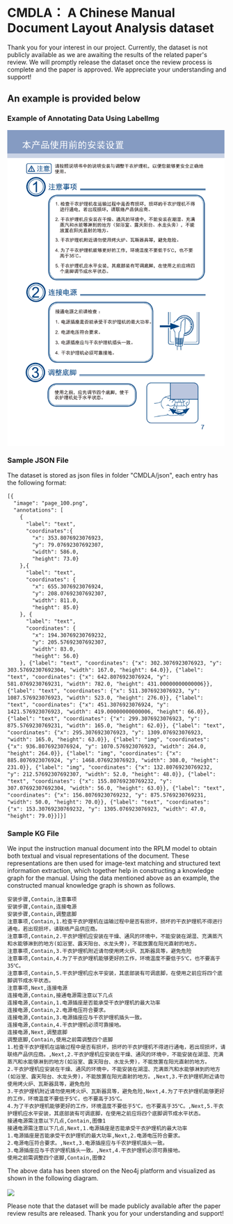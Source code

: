 # CMDLA： A Chinese Manual Document Layout Analysis dataset
Thank you for your interest in our project.  Currently, the dataset is not publicly available as we are awaiting the results of the related paper's review.  We will promptly release the dataset once the review process is complete and the paper is approved.  We appreciate your understanding and support!

## An example is provided below

### Example of Annotating Data Using LabelImg

<img src="https://github.com/wf1226448774/CMDLA/blob/main/page_100.png" width = "500"  align="center" />


### Sample JSON File
The dataset is stored as json files in folder "CMDLA/json", each entry has the following format:
```
[{
  "image": "page_100.png",
  "annotations": [
    {
      "label": "text",
      "coordinates":{
        "x": 353.8076923076923,
        "y": 79.07692307692307,
        "width": 586.0,
        "height": 73.0}
    },{
      "label": "text",
      "coordinates": {
        "x": 655.3076923076924,
        "y": 208.07692307692307,
        "width": 811.0,
        "height": 85.0}
    }, {
      "label": "text",
      "coordinates": {
        "x": 194.30769230769232,
        "y": 205.57692307692307,
        "width": 83.0,
        "height": 56.0}
    }, {"label": "text", "coordinates": {"x": 302.3076923076923, "y": 303.57692307692304, "width": 167.0, "height": 64.0}}, {"label": "text", "coordinates": {"x": 642.8076923076924, "y": 581.0769230769231, "width": 782.0, "height": 431.00000000000006}}, {"label": "text", "coordinates": {"x": 511.3076923076923, "y": 1087.576923076923, "width": 523.0, "height": 276.0}}, {"label": "text", "coordinates": {"x": 451.3076923076924, "y": 1421.576923076923, "width": 419.00000000000006, "height": 66.0}}, {"label": "text", "coordinates": {"x": 299.3076923076923, "y": 875.5769230769231, "width": 165.0, "height": 62.0}}, {"label": "text", "coordinates": {"x": 295.3076923076923, "y": 1309.076923076923, "width": 165.0, "height": 63.0}}, {"label": "img", "coordinates": {"x": 936.8076923076924, "y": 1070.576923076923, "width": 264.0, "height": 264.0}}, {"label": "img", "coordinates": {"x": 885.8076923076924, "y": 1468.076923076923, "width": 308.0, "height": 231.0}}, {"label": "img", "coordinates": {"x": 132.80769230769232, "y": 212.57692307692307, "width": 52.0, "height": 48.0}}, {"label": "text", "coordinates": {"x": 155.80769230769232, "y": 307.07692307692304, "width": 56.0, "height": 63.0}}, {"label": "text", "coordinates": {"x": 156.80769230769232, "y": 875.5769230769231, "width": 50.0, "height": 70.0}}, {"label": "text", "coordinates": {"x": 153.30769230769232, "y": 1305.076923076923, "width": 47.0, "height": 79.0}}]}]
```

### Sample KG File

We input the instruction manual document into the RPLM model to obtain both textual and visual representations of the document.  These representations are then used for image-text matching and structured text information extraction, which together help in constructing a knowledge graph for the manual. Using the data mentioned above as an example, the constructed manual knowledge graph is shown as follows.

```
安装步骤,Contain,注意事项
安装步骤,Contain,连接电源
安装步骤,Contain,调整底脚
注意事项,Contain,1.检查干衣护理机在运输过程中是否有损坏，损坏的干衣护理机不得进行通电，若出现损坏，请联络产品供应商。
注意事项,Contain,2.干衣护理机应安装在干燥、通风的环境中，不能安装在湖湿、充满蒸汽和水能够淋到的地方(如浴室、露天阳台、水龙头旁)，不能放置在阳光直射的地方。
注意事项,Contain,3.干衣护理机附近请勿使用烤火炉、瓦斯器具等，避免危险
注意事项,Contain,4.为了干衣护理机能够更好的工作，环境温度不要低于5℃，也不要高于35℃。
注意事项,Contain,5.干衣护理机应水平安装，其底部装有可调底脚，在使用之前应将四个底脚调节成水平状态。
注意事项,Next,连接电源
连接电源,Contain,接通电源需注意以下几点
连接电源,Contain,1.电源插座是否能承受干衣护理机的最大功率
连接电源,Contain,2.电源电压符合要求。
连接电源,Contain,3.电源插座应与千农护理机插头一致。
连接电源,Contain,4.干衣护理机必须可靠接地。
连接电源,Next,调整底脚
调整底脚,Contain,使用之前需调整四个底脚
1.检查干衣护理机在运输过程中是否有损坏，损坏的干衣护理机不得进行通电，若出现损坏，请联络产品供应商。,Next,2.干衣护理机应安装在干燥、通风的环境中，不能安装在湖湿、充满蒸汽和水能够淋到的地方(如浴室、露天阳台、水龙头旁)，不能放置在阳光直射的地方。
2.干衣护理机应安装在干燥、通风的环境中，不能安装在湖湿、充满蒸汽和水能够淋到的地方(如浴室、露天阳台、水龙头旁)，不能放置在阳光直射的地方。,Next,3.干衣护理机附近请勿使用烤火炉、瓦斯器具等，避免危险
3.干衣护理机附近请勿使用烤火炉、瓦斯器具等，避免危险,Next,4.为了干衣护理机能够更好的工作，环境温度不要低于5℃，也不要高于35℃。
4.为了干衣护理机能够更好的工作，环境温度不要低于5℃，也不要高于35℃。,Next,5.干衣护理机应水平安装，其底部装有可调底脚，在使用之前应将四个底脚调节成水平状态。
接通电源需注意以下几点,Contain,图像1
接通电源需注意以下几点,Next,1.电源插座是否能承受干衣护理机的最大功率
1.电源插座是否能承受干衣护理机的最大功率,Next,2.电源电压符合要求。
2.电源电压符合要求。,Next,3.电源插座应与千农护理机插头一致。
3.电源插座应与千农护理机插头一致。,Next,4.干衣护理机必须可靠接地。
使用之前需调整四个底脚,Contain,图像2
```

The above data has been stored on the Neo4j platform and visualized as shown in the following diagram.

<img src="https://github.com/wf1226448774/CMDLA/blob/main/graph.svg" width = "600"  align="center" />




Please note that the dataset will be made publicly available after the paper review results are released.  Thank you for your understanding and support!
